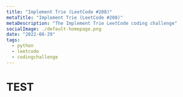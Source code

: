 ```yaml
---
title: "Implement Trie (LeetCode #208)"
metaTitle: "Implement Trie (LeetCode #208)"
metaDescription: "The Implement Trie LeetCode coding challenge"
socialImage: ./default-homepage.png
date: "2022-08-29"
tags:
  - python
  - leetcode
  - codingchallenge
---
```


# TEST
